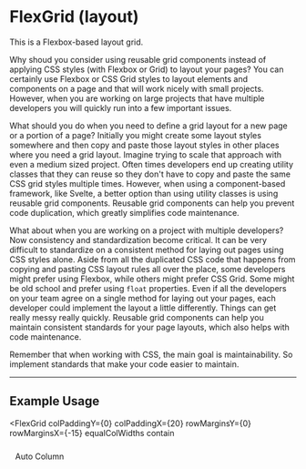 <!--
  * This grid borrows ideas from W3Schools' responsive grid (https://www.w3schools.com/w3css/w3css_grid.asp) and the Carbon Components Svelte Grid (https://carbon-components-svelte.onrender.com/components/Grid).
  * I also used this article as inspiration for creating a grid component system in the first place: https://codyhouse.co/blog/post/css-grid-layout-vs-framework-grid
-->


<script lang="ts">
  import { FlexGrid, FlexRow, FlexCol, TabsContainer, TabBar, Tab, TabPanel } from "/src/lib";
</script>


# FlexGrid (layout)

This is a Flexbox-based layout grid.

Why shoud you consider using reusable grid components instead of applying CSS styles (with Flexbox or Grid) to layout your pages? You can certainly use Flexbox or CSS Grid styles to layout elements and components on a page and that will work nicely with small projects. However, when you are working on large projects that have multiple developers you will quickly run into a few important issues.

What should you do when you need to define a grid layout for a new page or a portion of a page? Initially you might create some layout styles somewhere and then copy and paste those layout styles in other places where you need a grid layout. Imagine trying to scale that approach with even a medium sized project. Often times developers end up creating utility classes that they can reuse so they don't have to copy and paste the same CSS grid styles multiple times. However, when using a component-based framework, like Svelte, a better option than using utility classes is using reusable grid components. Reusable grid components can help you prevent code duplication, which greatly simplifies code maintenance.

What about when you are working on a project with multiple developers? Now consistency and standardization become critical. It can be very difficult to standardize on a consistent method for laying out pages using CSS styles alone. Aside from all the duplicated CSS code that happens from copying and pasting CSS layout rules all over the place, some developers might prefer using Flexbox, while others might prefer CSS Grid. Some might be old school and prefer using `float` properties. Even if all the developers on your team agree on a single method for laying out your pages, each developer could implement the layout a little differently. Things can get really messy really quickly. Reusable grid components can help you maintain consistent standards for your page layouts, which also helps with code maintenance. 

Remember that when working with CSS, the main goal is maintainability. So implement standards that make your code easier to maintain.

---

## Example Usage

<FlexGrid
  colPaddingY={0}
  colPaddingX={20}
  rowMarginsY={0}
  rowMarginsX={-15}
  equalColWidths
  contain
>
  <FlexRow>
    <FlexCol><div class="cell red">Auto Column</div></FlexCol>
    <FlexCol><div class="cell yellow">Auto Column</div></FlexCol>
    <FlexCol><div class="cell blue">Auto Column</div></FlexCol>
    <FlexCol><div class="cell green">Auto Column<br><br>This column has more text than the other columns</div></FlexCol>
  </FlexRow>
</FlexGrid>

<br>

```svelte
<script lang="ts">
  import { Grid, Row, Col } from "@fanny-pack-ui/svelte-kit";
</script>

<FlexGrid
  colPaddingY={0}
  colPaddingX={20}
  rowMarginsY={0}
  rowMarginsX={-20}
  equalColWidths
  contain
>
  <FlexRow>
    <FlexCol><div class="cell red">Auto Column</div></FlexCol>
    <FlexCol><div class="cell yellow">Auto Column</div></FlexCol>
    <FlexCol><div class="cell blue">Auto Column</div></FlexCol>
    <FlexCol><div class="cell green">Auto Column<br><br>This column has more text than the other columns</div></FlexCol>
  </FlexRow>
</FlexGrid>

<style>
  .cell {
    height: 100%;
    padding: 10px;
    border: var(--border-default);
    color: var(--white);

    &.red {
      background-color: var(--dark-red);
    }

    &.yellow {
      background-color: var(--yellow);
      color: var(--text-color-default);
    }

    &.blue {
      background-color: var(--dark-blue);
    }

    &.green {
      background-color: var(--dark-green);
    }
  }
</style>
```

There are three components: `<FlexGrid>`, `<FlexRow>`, `<FlexCol>`. By default the column widths are not equal, but you can pass the `equalColWidths` prop to the `<FlexGrid>` component to make them be equal widths. You can also set responsive breakpoints for your columns (see below). 

<br>

## Responsive Grid

<FlexGrid
  colPaddingX={10}
  rowMarginsX={-10}
>
  <FlexRow>
    <FlexCol xs={12} md={6} xl={2}><div class="cell red">1</div></FlexCol>
    <FlexCol xs={12} md={6} xl={6}><div class="cell yellow">2</div></FlexCol>
    <FlexCol xs={12} md={6} xl={2}><div class="cell blue">3</div></FlexCol>
    <FlexCol xs={12} md={6} xl={2}><div class="cell green">4</div></FlexCol>
  </FlexRow>
</FlexGrid>

<br>

```svelte
<FlexGrid
  colPaddingX={10}
  rowMarginsX={-10}
>
  <FlexRow>
    <FlexCol xs={12} md={6} xl={2}><div class="cell red">1</div></FlexCol>
    <FlexCol xs={12} md={6} xl={6}><div class="cell yellow">2</div></FlexCol>
    <FlexCol xs={12} md={6} xl={2}><div class="cell blue">3</div></FlexCol>
    <FlexCol xs={12} md={6} xl={2}><div class="cell green">4</div></FlexCol>
  </FlexRow>
</FlexGrid>
```

This `<FlexGrid>` component uses a 12-column layout. That means that for each breakpoint any columns that exceed 12 will wrap to the next row. For example, each of the `xs` values equals `12`, so each `<FlexCol>` will take up the entire row on `xs` screens. Each of the `md` values equals `6`, so each `<FlexCol>` will take up half a row on `md` screens. You can probably do the math for how much space each `<FlexCol>` will take up on `xl` screens and above. You can also resize your screen to see how the columns layout at each of those breakpoints.

<br>

### Column Breakpoints

Fanny Pack UI uses 6 breakpoints:

* `xs`: 0px - 639px (Extra small devices - phones, 600px and smaller)
* `sm`: 640px - 767px (Small devices - portrait tablets and large phones, 601px and larger)
* `md`: 768px - 1023px (Medium devices - landscape tablets, 768px and larger)
* `lg`: 1024px - 1279px (Large devices - laptops, 993px and larger)
* `xl`: 1280px - 1535px (Extra large devices - large laptops and desktops, 1200px and larger)
* `xxl`: 1536px and larger

Just like with any other responsive design system, larger breakpoints will inherit the column values that you set on smaller breakpoints. So, for example, if you only set column values for the `xs` breakpoint, the `xxl` breakpoint will inherit those same column values.

6 breakpoints might seem like a lot to work with, but you don't have to set column values for each breakpoint. One idea you can use is to specify column values for only the `xs`, `md`, and `xl` breakpoints and then allow the other breakpoints to inherit the column values from the breakpoints that are smaller than them (e.g. `sm` will inherit from `xs`, `lg` will inherit from `md`, `xxl` will inherit from `xl`).

Note that the value ranges for each breakpoint can be changed in the `media-queries.css` file.

---

For reference, here are the viewport sizes of some common devices:

* iPhone 8: 375px wide x 667px high (portrait is `xs` range, landscape is `sm` range)
* iPad (in portrait mode): 768px wide x 1024px high (`md` range)
* iPad Pro (in portrait mode): 1024px wide x 1366px high (`lg` range)
* Macbook Pro 15": 1440px wide x 900px high (`xl` range)

<br>

### 12-column Layout
The Fanny Pack `<FlexGrid>` component uses a 12-column layout. A 12-column layout is more versatile than a 16 column layout because it allows developers to implement evenly-spaced 1-, 2-, 3-, 4-, 6-, and 12-column layouts, if necessary.

<br>

## Multiple Rows In A Grid

You can put multiple rows inside a single `<FlexGrid>` component and the `<FlexCol>` components can have different breakpoint values.

<div class="grid-wrapper">
  <FlexGrid
    colPaddingX={20}
    rowMarginsY={20}
    equalColWidths
  >
    <FlexRow>
      <FlexCol><div class="cell red">Auto Column</div></FlexCol>
      <FlexCol><div class="cell yellow">Auto Column</div></FlexCol>
      <FlexCol><div class="cell blue">Auto Column</div></FlexCol>
      <FlexCol><div class="cell green">Auto Column<br><br>This column has more text than the other columns</div></FlexCol>
    </FlexRow>
    <hr>
    <FlexRow>
      <FlexCol xs={2} md={4} xl={2}><div class="cell red">1</div></FlexCol>
      <FlexCol xs={4} md={2} xl={6}><div class="cell yellow">2</div></FlexCol>
      <FlexCol xs={4} md={4} xl={2}><div class="cell blue">3</div></FlexCol>
      <FlexCol xs={2} md={2} xl={2}><div class="cell green">4</div></FlexCol>
    </FlexRow>
  </FlexGrid>
</div>

<br>

```svelte
<div class="grid-wrapper">
  <FlexGrid
    colPaddingX={20}
    rowMarginsY={20}
    equalColWidths
  >
    <FlexRow>
      <FlexCol><div class="cell red">Auto Column</div></FlexCol>
      <FlexCol><div class="cell yellow">Auto Column</div></FlexCol>
      <FlexCol><div class="cell blue">Auto Column</div></FlexCol>
      <FlexCol><div class="cell green">Auto Column<br><br>This column has more text than the other columns</div></FlexCol>
    </FlexRow>
    <hr>
    <FlexRow>
      <FlexCol xs={2} md={4} xl={2}><div class="cell red">1</div></FlexCol>
      <FlexCol xs={4} md={2} xl={6}><div class="cell yellow">2</div></FlexCol>
      <FlexCol xs={4} md={4} xl={2}><div class="cell blue">3</div></FlexCol>
      <FlexCol xs={2} md={2} xl={2}><div class="cell green">4</div></FlexCol>
    </FlexRow>
  </FlexGrid>
</div>

<style>
  .grid-wrapper {
    border: 1px solid var(--border-color-default);
  }

  ...
</style>
```

Notice that you can even put `<hr>` element in between rows to provide some separation if you want.

<br>

## Offset columns

You can move columns up to 11 columns to the right by passing empty `<FlexCol>` components along with breakpoint props that take up the amount of space you want to offset. Then you can simply pass `<FlexCol>` components that have content.

<div class="grid-wrapper">
  <FlexGrid>
    <FlexRow>
      <FlexCol xs={3}></FlexCol>
      <FlexCol xs={3}></FlexCol>
      <FlexCol xs={3}></FlexCol>
      <FlexCol xs={3}><div class="cell blue">Column with content</div></FlexCol>
    </FlexRow>
    <FlexRow>
      <FlexCol xs={3}></FlexCol>
      <FlexCol xs={3}></FlexCol>
      <FlexCol xs={3}><div class="cell blue">Column with content</div></FlexCol>
      <FlexCol xs={3}><div class="cell blue">Column with content</div></FlexCol>
    </FlexRow>
    <FlexRow>
      <FlexCol xs={3}></FlexCol>
      <FlexCol xs={3}><div class="cell blue">Column with content</div></FlexCol>
      <FlexCol xs={3}><div class="cell blue">Column with content</div></FlexCol>
      <FlexCol xs={3}><div class="cell blue">Column with content</div></FlexCol>
    </FlexRow>
    <FlexRow>
      <FlexCol xs={3}><div class="cell blue">Column with content</div></FlexCol>
      <FlexCol xs={3}><div class="cell blue">Column with content</div></FlexCol>
      <FlexCol xs={3}><div class="cell blue">Column with content</div></FlexCol>
      <FlexCol xs={3}><div class="cell blue">Column with content</div></FlexCol>
    </FlexRow>
  </FlexGrid>
</div>

<br>

```svelte
<div class="grid-wrapper">
  <FlexGrid>
    <FlexRow>
      <FlexCol xs={3}></FlexCol>
      <FlexCol xs={3}></FlexCol>
      <FlexCol xs={3}></FlexCol>
      <FlexCol xs={3}><div class="cell blue">Column with content</div></FlexCol>
    </FlexRow>
    <FlexRow>
      <FlexCol xs={3}></FlexCol>
      <FlexCol xs={3}></FlexCol>
      <FlexCol xs={3}><div class="cell blue">Column with content</div></FlexCol>
      <FlexCol xs={3}><div class="cell blue">Column with content</div></FlexCol>
    </FlexRow>
    <FlexRow>
      <FlexCol xs={3}></FlexCol>
      <FlexCol xs={3}><div class="cell blue">Column with content</div></FlexCol>
      <FlexCol xs={3}><div class="cell blue">Column with content</div></FlexCol>
      <FlexCol xs={3}><div class="cell blue">Column with content</div></FlexCol>
    </FlexRow>
    <FlexRow>
      <FlexCol xs={3}><div class="cell blue">Column with content</div></FlexCol>
      <FlexCol xs={3}><div class="cell blue">Column with content</div></FlexCol>
      <FlexCol xs={3}><div class="cell blue">Column with content</div></FlexCol>
      <FlexCol xs={3}><div class="cell blue">Column with content</div></FlexCol>
    </FlexRow>
  </FlexGrid>
</div>
```

<hr>

## Props

<TabsContainer>
  <TabBar>
    <Tab>Grid</Tab>
    <Tab>Col</Tab>
  </TabBar>

  <TabPanel>
    <h2>Grid</h2>

    <!-- See the comment in the Tabs component props for an explanation of these empty divs. -->
    <div></div>

    | Prop name | Type | Possible values | Default value | Description |
    | --------- | ---- | --------------- | ------------- | ----------- |
    | `rowMarginsY` | `number` | Any number | `0` | This stands for "row margins y-axis". This will provide top and bottom margins for each `<FlexRow>` in a `<FlexGrid>`. |
    | `rowMarginsX` | `number` | Any number | `0` | This stands for "row margins x-axis". This will provide left and right margins for each `<FlexRow>` in a `<FlexGrid>`. |
    | `colPaddingY` | `number` | Any number | `0` | This stands for "column padding y-axis". This will provide top and bottom padding for each `<FlexCol>` in a `<FlexGrid>`. So this essentially provides top and bottom padding for each cell in a `<FlexGrid>`.
    | `colPaddingX` | `number` | Any number | `0` | This stands for "column padding x-axis". This will provide left and right padding for each `<FlexCol>` in a `<FlexGrid>`. So this essentially provides left and right padding for each cell in a `<FlexGrid>`.
    | `equalColWidths` | `boolean` | `true`, `false` | `false` | If you do not set any column breakpoint values, then the widths of each column will be auto calculated based on the content in each column. However, if you want the column widths to be equal, then you can pass the `equalColWidths` prop to the `<FlexGrid>` component.<br><br>NOTE: The column breakpoint values will override the `equalColWidths` prop if both are set on a row. |
    | `contain` | `boolean` | `true`, `false` | `false` | The `<FlexGrid>` component references the `.fp-container` class from the `layout.css` utility classes file. The `.fp-container` class sets the `max-width` of an element to `--width-lg` and it centers the content. So if you pass the `contain` prop to a `<FlexGrid>` component, then the content within that `<FlexGrid>` will not spread any wider across the screen than the `--width-lg` value. |
  </TabPanel>

  <TabPanel>
    <h2>Col</h2>

    <div></div>

    | Prop name | Type | Possible values | Default value | Description |
    | --------- | ---- | --------------- | ------------- | ----------- |
    | `xs`, `sm`, `md`, `lg`, `xl`, `xxl` | `number` | Any number | `0` | Each of these props represents a breakpoint. You can specify the width of each `<FlexCol>` component for the `xs`, `sm`, `md`, `lg`, `xl`, and/or `xxl` breakpoints. Values can be from `1` to `12`.<br><br>This `<FlexGrid>` component uses a 12-column layout. That means that for each breakpoint any columns that exceed 12 will wrap to the next row. See the "Responsive Grid" section above for an explanation and an example of how this works. |
  </TabPanel>
</TabsContainer>


<style>
  .grid-wrapper {
    border: 1px solid var(--border-color-default);
  }

  .cell {
    height: 100%;
    padding: 10px;
    border: 1px solid var(--white);
    color: var(--white);

    &.red {
      background-color: var(--dark-red);
    }

    &.yellow {
      background-color: var(--yellow);
      color: var(--text-color-default);
    }

    &.blue {
      background-color: var(--dark-blue);
    }

    &.green {
      background-color: var(--dark-green);
    }
  }
</style>
